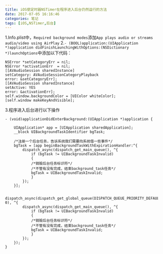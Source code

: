 ```yaml
---
title: iOS使定时器NSTimer在程序进入后台仍然运行的方法
date: 2017-07-05 16:16:46
categories: 笔记
tags: [iOS,NSTimer,后台]
---
```


1.Info.plist中，`Required background modes`添加`App plays audio or streams audio/video using AirPlay`
2.`- (BOOL)application:(UIApplication *)application didFinishLaunchingWithOptions:(NSDictionary *)launchOptions`中添加以下代码：
<!--more-->
```
NSError *setCategoryErr = nil;
NSError *activationErr  = nil;
[[AVAudioSession sharedInstance]
setCategory: AVAudioSessionCategoryPlayback
error: &setCategoryErr];
[[AVAudioSession sharedInstance]
setActive: YES
error: &activationErr];
self.window.backgroundColor = [UIColor whiteColor];
[self.window makeKeyAndVisible];
```

3.程序进入后台进行以下操作
```
- (void)applicationDidEnterBackground:(UIApplication *)application {

    UIApplication* app = [UIApplication sharedApplication];
    __block UIBackgroundTaskIdentifier bgTask;

    /*注册一个后台任务，告诉系统我们需要向系统借一些事件*/
    bgTask = [app beginBackgroundTaskWithExpirationHandler:^{
        dispatch_async(dispatch_get_main_queue(), ^{
            if (bgTask != UIBackgroundTaskInvalid)
            {
            /*销毁后台任务标识符*/
            /*不管有没有完成，结束background_task任务*/
            bgTask = UIBackgroundTaskInvalid;
            }
        });
    }];

    dispatch_async(dispatch_get_global_queue(DISPATCH_QUEUE_PRIORITY_DEFAULT, 0), ^{
        dispatch_async(dispatch_get_main_queue(), ^{
            if (bgTask != UIBackgroundTaskInvalid)
            {
            /*销毁后台任务标识符*/
            /*不管有没有完成，结束background_task任务*/
            bgTask = UIBackgroundTaskInvalid;
            }
        });
    });
}
```

